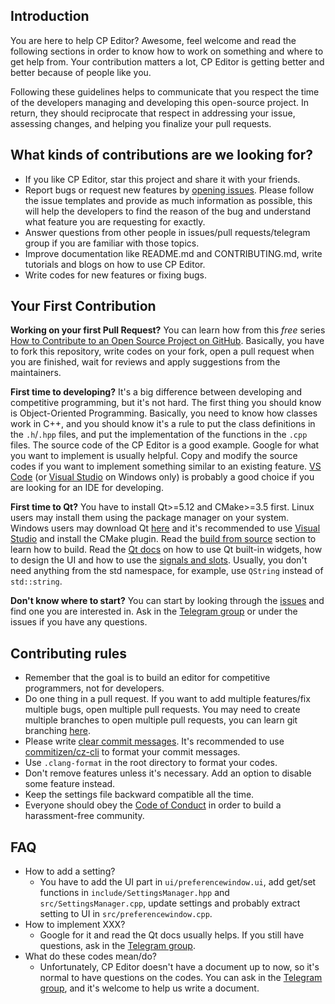 ## Introduction

You are here to help CP Editor? Awesome, feel welcome and read the following sections in order to know how to work on something and where to get help from. Your contribution matters a lot, CP Editor is getting better and better because of people like you.

Following these guidelines helps to communicate that you respect the time of the developers managing and developing this open-source project. In return, they should reciprocate that respect in addressing your issue, assessing changes, and helping you finalize your pull requests.

## What kinds of contributions are we looking for?

- If you like CP Editor, star this project and share it with your friends.
- Report bugs or request new features by [opening issues](https://github.com/coder3101/cp-editor/issues/new/choose). Please follow the issue templates and provide as much information as possible, this will help the developers to find the reason of the bug and understand what feature you are requesting for exactly.
- Answer questions from other people in issues/pull requests/telegram group if you are familiar with those topics.
- Improve documentation like README.md and CONTRIBUTING.md, write tutorials and blogs on how to use CP Editor.
- Write codes for new features or fixing bugs.

## Your First Contribution

**Working on your first Pull Request?** You can learn how from this *free* series [How to Contribute to an Open Source Project on GitHub](https://egghead.io/series/how-to-contribute-to-an-open-source-project-on-github). Basically, you have to fork this repository, write codes on your fork, open a pull request when you are finished, wait for reviews and apply suggestions from the maintainers.

**First time to developing?** It's a big difference between developing and competitive programming, but it's not hard. The first thing you should know is Object-Oriented Programming. Basically, you need to know how classes work in C++, and you should know it's a rule to put the class definitions in the `.h`/`.hpp` files, and put the implementation of the functions in the `.cpp` files. The source code of the CP Editor is a good example. Google for what you want to implement is usually helpful. Copy and modify the source codes if you want to implement something similar to an existing feature. [VS Code](https://code.visualstudio.com/) (or [Visual Studio](https://visualstudio.microsoft.com/) on Windows only) is probably a good choice if you are looking for an IDE for developing.

**First time to Qt?** You have to install Qt>=5.12 and CMake>=3.5 first. Linux users may install them using the package manager on your system. Windows users may download Qt [here](https://www.qt.io/offline-installers) and it's recommended to use [Visual Studio](https://visualstudio.microsoft.com/) and install the CMake plugin. Read the [build from source](README.md#build-from-source) section to learn how to build. Read the [Qt docs](https://doc.qt.io/) on how to use Qt built-in widgets, how to design the UI and how to use the [signals and slots](https://doc.qt.io/qt-5/signalsandslots.html). Usually, you don't need anything from the std namespace, for example, use `QString` instead of `std::string`.

**Don't know where to start?** You can start by looking through the [issues](https://github.com/coder3101/cp-editor/issues) and find one you are interested in. Ask in the [Telegram group](https://t.me/cpeditor) or under the issues if you have any questions.

## Contributing rules

- Remember that the goal is to build an editor for competitive programmers, not for developers.
- Do one thing in a pull request. If you want to add multiple features/fix multiple bugs, open multiple pull requests. You may need to create multiple branches to open multiple pull requests, you can learn git branching [here](https://learngitbranching.js.org/).
- Please write [clear commit messages](https://chris.beams.io/posts/git-commit/). It's recommended to use [commitizen/cz-cli](https://github.com/commitizen/cz-cli) to format your commit messages.
- Use `.clang-format` in the root directory to format your codes.
- Don't remove features unless it's necessary. Add an option to disable some feature instead.
- Keep the settings file backward compatible all the time.
- Everyone should obey the [Code of Conduct](code_of_conduct.md) in order to build a harassment-free community.

## FAQ

- How to add a setting?
  - You have to add the UI part in `ui/preferencewindow.ui`, add get/set functions in `include/SettingsManager.hpp` and `src/SettingsManager.cpp`, update settings and probably extract setting to UI in `src/preferencewindow.cpp`.
- How to implement XXX?
  - Google for it and read the Qt docs usually helps. If you still have questions, ask in the [Telegram group](https://t.me/cpeditor).
- What do these codes mean/do?
  - Unfortunately, CP Editor doesn't have a document up to now, so it's normal to have questions on the codes. You can ask in the [Telegram group](https://t.me/cpeditor), and it's welcome to help us write a document.